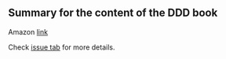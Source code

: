 ## Summary for the content of the DDD book

Amazon [link](https://www.amazon.co.jp/-/en/%E6%88%90%E7%80%AC-%E5%85%81%E5%AE%A3-ebook/dp/B082WXZVPC/ref=sr_1_1?dchild=1&keywords=DDD&qid=1632659781&sr=8-1)

Check [issue tab](https://github.com/tuananhhedspibk/DDD/issues) for more details.
